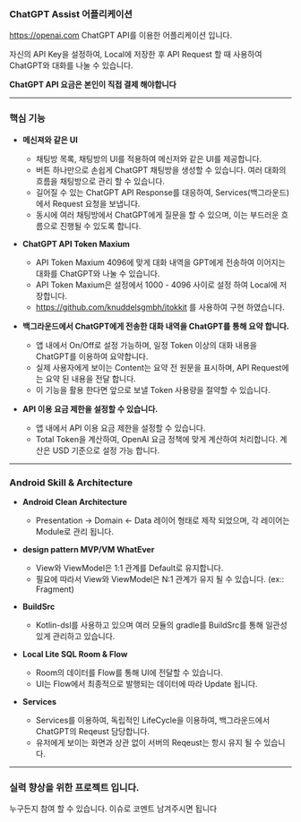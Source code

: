 ### ChatGPT Assist 어플리케이션
https://openai.com ChatGPT API를 이용한 어플리케이션 입니다. 

자신의 API Key을 설정하여, Local에 저장한 후 API Request 할 때 사용하여 ChatGPT와 대화를 나눌 수 있습니다. 

**ChatGPT API 요금은 본인이 직접 결제 해야합니다**

---
### 핵심 기능
- **메신져와 같은 UI**
  - 채팅방 목록, 채팅방의 UI를 적용하여 메신저와 같은 UI를 제공합니다.
  - 버튼 하나만으로 손쉽게 ChatGPT 채팅방을 생성할 수 있습니다. 여러 대화의 흐름을 채팅방으로 관리 할 수 있습니다. 
  - 길어질 수 있는 ChatGPT API Response를 대응하여, Services(백그라운드)에서 Request 요청을 보냅니다.
  - 동시에 여러 채팅방에서 ChatGPT에게 질문을 할 수 있으며, 이는 부드러운 흐름으로 진행될 수 있도록 합니다.
    
- **ChatGPT API Token Maxium**
  - API Token Maxium 4096에 맞게 대화 내역을 GPT에게 전송하여 이어지는 대화를 ChatGPT와 나눌 수 있습니다.
  - API Token Maxium은 설정에서 1000 - 4096 사이로 설정 하여 Local에 저장합니다.
  - https://github.com/knuddelsgmbh/jtokkit 를 사용하여 구현 하였습니다.

- **백그라운드에서 ChatGPT에게 전송한 대화 내역을 ChatGPT를 통해 요약 합니다.**
  - 앱 내에서 On/Off로 설정 가능하며, 일정 Token 이상의 대화 내용을 ChatGPT를 이용하여 요약합니다.
  - 실제 사용자에게 보이는 Content는 요약 전 원문을 표시하며, API Request에는 요약 된 내용을 전달 합니다.
  - 이 기능을 활용 한다면 앞으로 보낼 Token 사용량을 절약할 수 있습니다.
 
- **API 이용 요금 제한을 설정할 수 있습니다.**
    - 앱 내에서 API 이용 요금 제한을 설정할 수 있습니다.
    - Total Token을 계산하여, OpenAI 요금 정책에 맞게 계산하여 처리합니다. 계산은 USD 기준으로 설정 가능 합니다.

---
### Android Skill & Architecture
- **Android Clean Architecture**
  - Presentation -> Domain <- Data 레이어 형태로 제작 되었으며, 각 레이어는 Module로 관리 됩니다.
 
- **design pattern MVP/VM WhatEver**
  - View와 ViewModel은 1:1 관계를 Default로 유지합니다.
  - 필요에 따라서 View와 ViewModel은 N:1 관계가 유지 될 수 있습니다. (ex:: Fragment) 
 
- **BuildSrc**
  - Kotlin-dsl를 사용하고 있으며 여러 모듈의 gradle를 BuildSrc를 통해 일관성 있게 관리하고 있습니다.

- **Local Lite SQL Room & Flow**
  - Room의 데이터를 Flow를 통해 UI에 전달할 수 있습니다.
  - UI는 Flow에서 최종적으로 발행되는 데이터에 따라 Update 됩니다.

- **Services**
  - Services를 이용하여, 독립적인 LifeCycle을 이용하여, 백그라운드에서 ChatGPT의 Reqeust 담당합니다.
  - 유저에게 보이는 화면과 상관 없이 서버의 Reqeust는 항시 유지 될 수 있습니다.

---
### 실력 향상을 위한 프로젝트 입니다.
누구든지 참여 할 수 있습니다. 이슈로 코멘트 남겨주시면 됩니다
